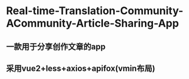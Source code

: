 # Real-time-Translation-Community-ACommunity-Article-Sharing-App
## 一款用于分享创作文章的app
## 采用vue2+less+axios+apifox(vmin布局)
